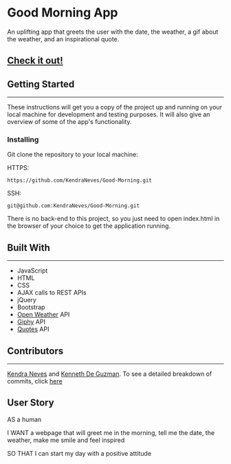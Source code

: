 # Good Morning App
An uplifting app that greets the user with the date, the weather, a gif about the weather, and an inspirational quote.

## [Check it out!](https://kendraneves.github.io/Good-Morning/)
 
## Getting Started
---
These instructions will get you a copy of the project up and running on your local machine for development and testing purposes. It will also give an overview of some of the app's functionality. 

### Installing

Git clone the repository to your local machine: 

HTTPS:
```
https://github.com/KendraNeves/Good-Morning.git
```
SSH:
````
git@github.com:KendraNeves/Good-Morning.git
````
There is no back-end to this project, so you just need to open index.html in the browser of your choice to get the application running. 

## Built With
---
- JavaScript
- HTML
- CSS
- AJAX calls to REST APIs
- jQuery
- Bootstrap
- [Open Weather](https://openweathermap.org/api) API
- [Giphy](https://developers.giphy.com/)  API
- [Quotes](https://rapidapi.com/martin.svoboda/api/quotes15) API

## Contributors
--- 
[Kendra Neves](https://github.com/KendraNeves) and [Kenneth De Guzman](https://github.com/kdeguzm3). To see a detailed breakdown of commits, click [here](https://github.com/KendraNeves/Good-Morning/graphs/contributors)




 ## User Story


    
AS a human

I WANT a webpage that will greet me in the morning, tell me the date, the weather, make me smile and feel inspired 

SO THAT I can start my day with a positive attitude 



